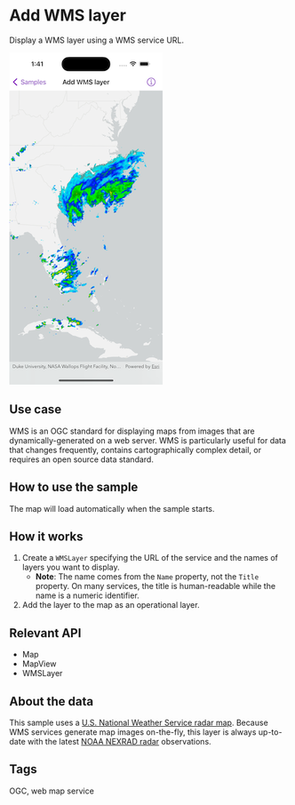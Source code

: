 # Add WMS layer

Display a WMS layer using a WMS service URL.

![Image of add WMS layer](add-wms-layer.png)

## Use case

WMS is an OGC standard for displaying maps from images that are dynamically-generated on a web server. WMS is particularly useful for data that changes frequently, contains cartographically complex detail, or requires an open source data standard.

## How to use the sample

The map will load automatically when the sample starts.

## How it works

1. Create a `WMSLayer` specifying the URL of the service and the names of layers you want to display.
    * **Note**: The name comes from the `Name` property, not the `Title` property. On many services, the title is human-readable while the name is a numeric identifier.
2. Add the layer to the map as an operational layer.

## Relevant API

* Map
* MapView
* WMSLayer

## About the data

This sample uses a [U.S. National Weather Service radar map](https://nowcoast.noaa.gov/arcgis/services/nowcoast/radar_meteo_imagery_nexrad_time/MapServer/WMSServer?request=GetCapabilities&service=WMS). Because WMS services generate map images on-the-fly, this layer is always up-to-date with the latest [NOAA NEXRAD radar](https://www.ncdc.noaa.gov/data-access/radar-data/nexrad) observations.

## Tags

OGC, web map service


